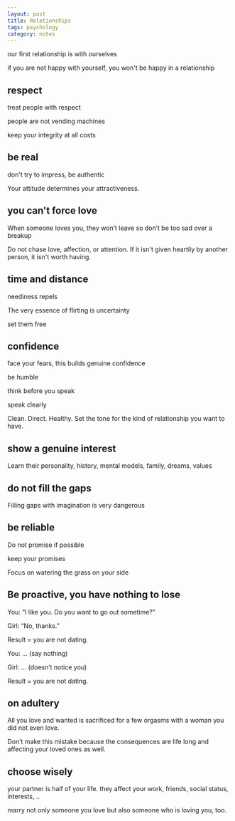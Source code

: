 ```yaml
---
layout: post
title: Relationships
tags: psychology
category: notes 
---
```


our first relationship is with ourselves

if you are not happy with yourself, you won't be happy in a relationship


## respect

treat people with respect

people are not vending machines 

keep your integrity at all costs 


## be real

don't try to impress, be authentic

Your attitude determines your attractiveness.

## you can't force love

When someone loves you, they won’t leave so don’t be too sad over a breakup

Do not chase love, affection, or attention. If it isn't given heartily by another person, it isn't worth having.

## time and distance

neediness repels

The very essence of flirting is uncertainty

set them free


## confidence

face your fears, this builds genuine confidence

be humble 

think before you speak 

speak clearly

Clean. Direct. Healthy. Set the tone for the kind of relationship you want to have.

## show a genuine interest

Learn their personality, history, mental models, family, dreams, values

## do not fill the gaps

Filling gaps with imagination is very dangerous 

## be reliable 

Do not promise if possible

keep your promises

Focus on watering the grass on your side 

## Be proactive, you have nothing to lose

You: “I like you. Do you want to go out sometime?”

Girl: “No, thanks.”

Result = you are not dating.


You: … (say nothing)

Girl: … (doesn’t notice you)

Result = you are not dating.


## on adultery 

All you love and wanted is sacrificed for a few orgasms with a woman you did not even love.

Don’t make this mistake because the consequences are life long and affecting your loved ones as well. 

## choose wisely

your partner is half of your life. they affect your work, friends, social status, interests, ..

marry not only someone you love but also someone who is loving you, too. 
